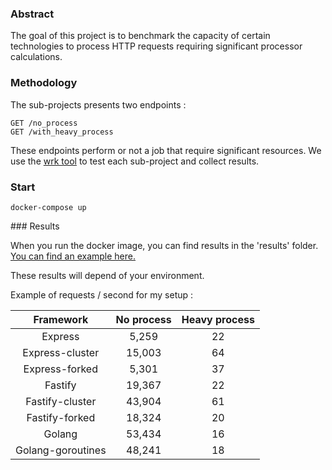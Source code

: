 ### Abstract

The goal of this project is to benchmark the capacity of certain technologies to process HTTP requests requiring significant processor calculations.


### Methodology

The sub-projects presents two endpoints :
```
GET /no_process
GET /with_heavy_process
```
These endpoints perform or not a job that require significant resources. We use the [wrk tool](https://github.com/giltene/wrk2) to test each sub-project and collect results.


### Start

`docker-compose up`


### Results

When you run the docker image, you can find results in the 'results' folder. [You can find an example here.](results)

These results will depend of your environment.

Example of requests / second for my setup :

|     Framework     | No process | Heavy process |
| :---------------: | :--------: | :-----------: |
|      Express      |   5,259    |      22       |
|  Express-cluster  |   15,003   |      64       |
|  Express-forked   |   5,301    |      37       |
|      Fastify      |   19,367   |      22       |
|  Fastify-cluster  |   43,904   |      61       |
|  Fastify-forked   |   18,324   |      20       |
|      Golang       |   53,434   |      16       |
| Golang-goroutines |   48,241   |      18       |
